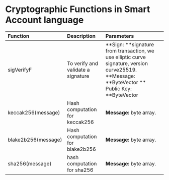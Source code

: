 # Cryptographic Functions in Smart Account language

| Function | Description | Parameters |
| :--- | :--- | :--- |
| sigVerifyF | To verify and validate a signature | **Sign: **signature from transaction, we   use elliptic curve signature, version       curve25519.                                          **Message: **ByteVector **                           Public Key: **ByteVector |
| keccak256\(message\) | Hash computation for keccak256 | **Message:** byte array. |
| blake2b256\(message\) | Hash computation for blake2b256 | **Message:** byte array. |
| sha256\(message\) | hash computation for sha256 | **Message:** byte array. |






